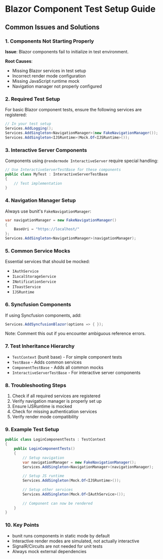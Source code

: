 # Blazor Component Test Setup Guide

## Common Issues and Solutions

### 1. Components Not Starting Properly

**Issue**: Blazor components fail to initialize in test environment.

**Root Causes**:
- Missing Blazor services in test setup
- Incorrect render mode configuration
- Missing JavaScript runtime mock
- Navigation manager not properly configured

### 2. Required Test Setup

For basic Blazor component tests, ensure the following services are registered:

```csharp
// In your test setup
Services.AddLogging();
Services.AddSingleton<NavigationManager>(new FakeNavigationManager());
Services.AddSingleton<IJSRuntime>(Mock.Of<IJSRuntime>());
```

### 3. Interactive Server Components

Components using `@rendermode InteractiveServer` require special handling:

```csharp
// Use InteractiveServerTestBase for these components
public class MyTest : InteractiveServerTestBase
{
    // Test implementation
}
```

### 4. Navigation Manager Setup

Always use bunit's `FakeNavigationManager`:

```csharp
var navigationManager = new FakeNavigationManager()
{
    BaseUri = "https://localhost/"
};
Services.AddSingleton<NavigationManager>(navigationManager);
```

### 5. Common Service Mocks

Essential services that should be mocked:
- `IAuthService`
- `ILocalStorageService`
- `INotificationService`
- `IToastService`
- `IJSRuntime`

### 6. Syncfusion Components

If using Syncfusion components, add:
```csharp
Services.AddSyncfusionBlazor(options => { });
```

Note: Comment this out if you encounter ambiguous reference errors.

### 7. Test Inheritance Hierarchy

- `TestContext` (bunit base) - For simple component tests
- `TestBase` - Adds common services
- `ComponentTestBase` - Adds all common mocks
- `InteractiveServerTestBase` - For interactive server components

### 8. Troubleshooting Steps

1. Check if all required services are registered
2. Verify navigation manager is properly set up
3. Ensure IJSRuntime is mocked
4. Check for missing authentication services
5. Verify render mode compatibility

### 9. Example Test Setup

```csharp
public class LoginComponentTests : TestContext
{
    public LoginComponentTests()
    {
        // Setup navigation
        var navigationManager = new FakeNavigationManager();
        Services.AddSingleton<NavigationManager>(navigationManager);
        
        // Setup JS runtime
        Services.AddSingleton(Mock.Of<IJSRuntime>());
        
        // Setup other services
        Services.AddSingleton(Mock.Of<IAuthService>());
        
        // Component can now be rendered
    }
}
```

### 10. Key Points

- bunit runs components in static mode by default
- Interactive render modes are simulated, not actually interactive
- SignalR/Circuits are not needed for unit tests
- Always mock external dependencies